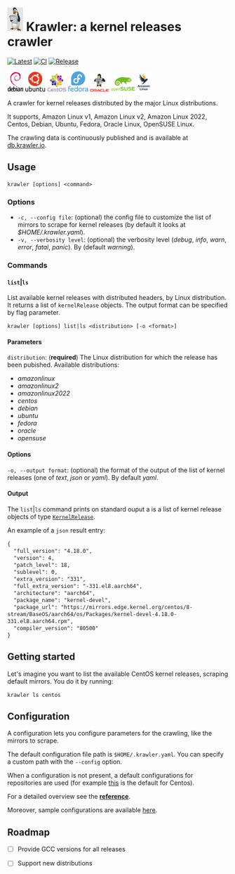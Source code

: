 # ![krawler_penguin](images/krawler_penguin.jpg) Krawler: a kernel releases crawler

[![Latest](https://img.shields.io/github/v/release/maxgio92/krawler)](https://github.com/maxgio92/krawler/releases/latest)
[![CI](https://github.com/maxgio92/krawler/actions/workflows/ci.yaml/badge.svg)](https://github.com/maxgio92/krawler/actions/workflows/ci.yaml)
[![Release](https://github.com/maxgio92/krawler/actions/workflows/release.yaml/badge.svg)](https://github.com/maxgio92/krawler/actions/workflows/release.yaml)

![](images/debian.png) ![](images/ubuntu.png) ![](images/centos.png) ![](images/fedora.png) ![](images/oracle.png) ![](images/opensuse.png) ![](images/amazonlinux.png)

A crawler for kernel releases distributed by the major Linux distributions.

It supports, Amazon Linux v1, Amazon Linux v2, Amazon Linux 2022, Centos, Debian, Ubuntu, Fedora, Oracle Linux, OpenSUSE Linux.

The crawling data is continuously published and is available at [db.krawler.io](https://db.krawler.io).

## Usage

```
krawler [options] <command>
```

### Options
- `-c, --config file`: (optional) the config file to customize the list of mirrors to scrape for kernel releases (by default it looks at *$HOME/.krawler.yaml*).
- `-v, --verbosity level`: (optional) the verbosity level (*debug*, *info*, *warn*, *error*, *fatal*, *panic*). By (default *warning*).

### Commands

#### `list`|`ls`

List available kernel releases with distributed headers, by Linux distribution.
It returns a list of `kernelRelease` objects. The output format can be specified by flag parameter.

```
krawler [options] list|ls <distribution> [-o <format>] 
```

#### Parameters

`distribution`: (**required**) The Linux distribution for which the release has been pubished.
Available distributions:

- *amazonlinux*
- *amazonlinux2*
- *amazonlinux2022*
- *centos*
- *debian*
- *ubuntu*
- *fedora*
- *oracle*
- *opensuse*

#### Options

`-o, --output format`: (optional) the format of the output of the list of kernel releases (one of *text*, *json* or *yaml*). By default *yaml*.

#### Output

The `list`|`ls` command prints on standard ouput a is a list of kernel release objects of type [`KernelRelease`](https://github.com/maxgio92/krawler/blob/main/pkg/kernelrelease/kernelrelease.go#L16).

An example of a `json` result entry:

```
{
  "full_version": "4.18.0",
  "version": 4,
  "patch_level": 18,
  "sublevel": 0,
  "extra_version": "331",
  "full_extra_version": "-331.el8.aarch64",
  "architecture": "aarch64",
  "package_name": "kernel-devel",
  "package_url": "https://mirrors.edge.kernel.org/centos/8-stream/BaseOS/aarch64/os/Packages/kernel-devel-4.18.0-331.el8.aarch64.rpm",
  "compiler_version": "80500"
}
```

## Getting started

Let's imagine you want to list the available CentOS kernel releases, scraping default mirrors. You do it by running:

```
krawler ls centos
```

## Configuration

A configuration lets you configure parameters for the crawling, like the mirrors to scrape.

The default configuration file path is `$HOME/.krawler.yaml`. You can specify a custom path with the `--config` option.

When a configuration is not present, a default configurations for repositories are used (for example [this](https://github.com/maxgio92/krawler/blob/main/pkg/distro/centos/constants.go#L20) is the default for Centos).

For a detailed overview see the [**reference**](docs/reference/CONFIG.md).

Moreover, sample configurations are available [here](./config/samples).

## Roadmap

- [ ] Provide GCC versions for all releases
- [ ] Support new distributions


